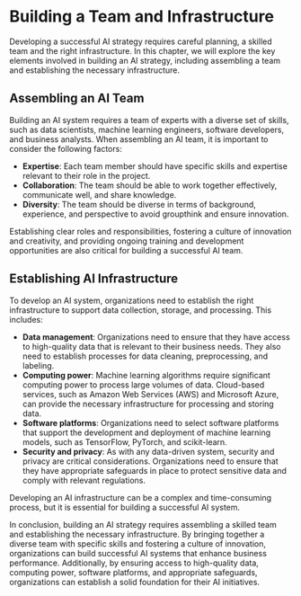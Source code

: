 Building a Team and Infrastructure
========================================================================

Developing a successful AI strategy requires careful planning, a skilled team and the right infrastructure. In this chapter, we will explore the key elements involved in building an AI strategy, including assembling a team and establishing the necessary infrastructure.

Assembling an AI Team
---------------------

Building an AI system requires a team of experts with a diverse set of skills, such as data scientists, machine learning engineers, software developers, and business analysts. When assembling an AI team, it is important to consider the following factors:

* **Expertise**: Each team member should have specific skills and expertise relevant to their role in the project.
* **Collaboration**: The team should be able to work together effectively, communicate well, and share knowledge.
* **Diversity**: The team should be diverse in terms of background, experience, and perspective to avoid groupthink and ensure innovation.

Establishing clear roles and responsibilities, fostering a culture of innovation and creativity, and providing ongoing training and development opportunities are also critical for building a successful AI team.

Establishing AI Infrastructure
------------------------------

To develop an AI system, organizations need to establish the right infrastructure to support data collection, storage, and processing. This includes:

* **Data management**: Organizations need to ensure that they have access to high-quality data that is relevant to their business needs. They also need to establish processes for data cleaning, preprocessing, and labeling.
* **Computing power**: Machine learning algorithms require significant computing power to process large volumes of data. Cloud-based services, such as Amazon Web Services (AWS) and Microsoft Azure, can provide the necessary infrastructure for processing and storing data.
* **Software platforms**: Organizations need to select software platforms that support the development and deployment of machine learning models, such as TensorFlow, PyTorch, and scikit-learn.
* **Security and privacy**: As with any data-driven system, security and privacy are critical considerations. Organizations need to ensure that they have appropriate safeguards in place to protect sensitive data and comply with relevant regulations.

Developing an AI infrastructure can be a complex and time-consuming process, but it is essential for building a successful AI system.

In conclusion, building an AI strategy requires assembling a skilled team and establishing the necessary infrastructure. By bringing together a diverse team with specific skills and fostering a culture of innovation, organizations can build successful AI systems that enhance business performance. Additionally, by ensuring access to high-quality data, computing power, software platforms, and appropriate safeguards, organizations can establish a solid foundation for their AI initiatives.
